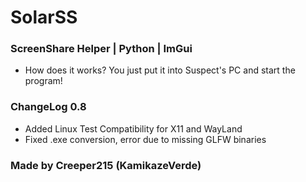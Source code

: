 # SolarSS
### ScreenShare Helper | Python | ImGui
- How does it works?
  You just put it into Suspect's PC and start the program!
### ChangeLog 0.8
- Added Linux Test Compatibility for X11 and WayLand
- Fixed .exe conversion, error due to missing GLFW binaries
### Made by Creeper215 (KamikazeVerde)
